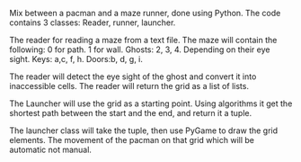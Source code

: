 Mix between a pacman and a maze runner, done using Python. 
The code contains 3 classes: Reader, runner, launcher. 

The reader for reading a maze from a text file. 
The maze will contain the following: 
0 for path. 
1 for wall. 
Ghosts: 2, 3, 4. Depending on their eye sight. 
Keys: a,c, f, h. 
Doors:b, d, g, i. 

The reader will detect the eye sight of the ghost and convert it into inaccessible cells. 
The reader will return the grid as a list of lists. 
 
The Launcher will use the grid as a starting point. 
Using algorithms it get the shortest path between the start and the end, and return it a tuple. 

The launcher class will take the tuple, then use PyGame to draw the grid elements. 
The movement of the pacman on that grid which will be automatic not manual. 


